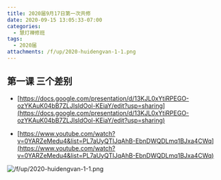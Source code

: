 ```yaml
---
title: 2020届9月17日第一次共修
date: 2020-09-15 13:05:33-07:00
categories:
  - 慧灯禅修班
tags:
  - 2020届
attachments: /f/up/2020-huidengvan-1-1.png
---
```

## 第一课 三个差别

- [https://docs.google.com/presentation/d/13KJL0xYtiRPEGO-ozYKAuK04bB7ZLJIsIdOol-KEiaY/edit?usp=sharing](https://docs.google.com/presentation/d/13KJL0xYtiRPEGO-ozYKAuK04bB7ZLJIsIdOol-KEiaY/edit?usp=sharing)

- [https://www.youtube.com/watch?v=0YARZeMedu4&list=PL7aUyQTIJqAhB-EbnDWQDLmq1BJxa4CWq](https://www.youtube.com/watch?v=0YARZeMedu4&list=PL7aUyQTIJqAhB-EbnDWQDLmq1BJxa4CWq)


![/f/up/2020-huidengvan-1-1.png](https://hdvblob.blob.core.windows.net/hdv/f/up/2020-huidengvan-1-1.png)

